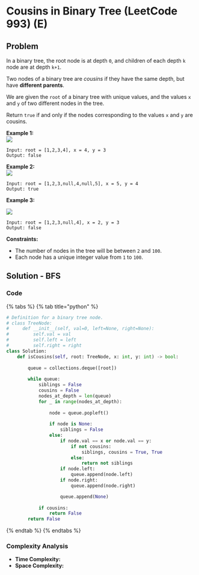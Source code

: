 # Cousins in Binary Tree (LeetCode 993) (E)

## Problem

In a binary tree, the root node is at depth `0`, and children of each depth `k` node are at depth `k+1`.

Two nodes of a binary tree are _cousins_ if they have the same depth, but have **different parents**.

We are given the `root` of a binary tree with unique values, and the values `x` and `y` of two different nodes in the tree.

Return `true` if and only if the nodes corresponding to the values `x` and `y` are cousins.

**Example 1:**\
![](https://assets.leetcode.com/uploads/2019/02/12/q1248-01.png)

```
Input: root = [1,2,3,4], x = 4, y = 3
Output: false
```

**Example 2:**\
![](https://assets.leetcode.com/uploads/2019/02/12/q1248-02.png)

```
Input: root = [1,2,3,null,4,null,5], x = 5, y = 4
Output: true
```

**Example 3:**

![](https://assets.leetcode.com/uploads/2019/02/13/q1248-03.png)

```
Input: root = [1,2,3,null,4], x = 2, y = 3
Output: false
```

**Constraints:**

* The number of nodes in the tree will be between `2` and `100`.
* Each node has a unique integer value from `1` to `100`.

## Solution - BFS

### Code

{% tabs %}
{% tab title="python" %}
```python
# Definition for a binary tree node.
# class TreeNode:
#     def __init__(self, val=0, left=None, right=None):
#         self.val = val
#         self.left = left
#         self.right = right
class Solution:
    def isCousins(self, root: TreeNode, x: int, y: int) -> bool:
        
        queue = collections.deque([root])
        
        while queue:
            siblings = False
            cousins = False
            nodes_at_depth = len(queue)
            for _ in range(nodes_at_depth):
                
                node = queue.popleft()
                
                if node is None:
                    siblings = False
                else:
                    if node.val == x or node.val == y:
                        if not cousins:
                            siblings, cousins = True, True
                        else:
                            return not siblings 
                    if node.left:
                        queue.append(node.left)
                    if node.right:
                        queue.append(node.right)

                    queue.append(None)
            
            if cousins:
                return False
        return False
```
{% endtab %}
{% endtabs %}

### Complexity Analysis

* **Time Complexity:**
* **Space Complexity:**
